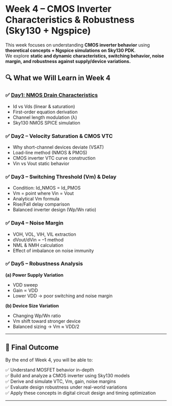 # Week 4 – CMOS Inverter Characteristics & Robustness (Sky130 + Ngspice)

This week focuses on understanding **CMOS inverter behavior** using **theoretical concepts + Ngspice simulations on Sky130 PDK**.  
We explore **static and dynamic characteristics, switching behavior, noise margin, and robustness against supply/device variations.**

## 🔍 What we Will Learn in Week 4

### ✅ [Day1: NMOS Drain Characteristics]( ./Day1)
- Id vs Vds (linear & saturation)
- First-order equation derivation
- Channel length modulation (λ)
- Sky130 NMOS SPICE simulation

### ✅ Day2 – Velocity Saturation & CMOS VTC
- Why short-channel devices deviate (VSAT)
- Load-line method (NMOS & PMOS)
- CMOS inverter VTC curve construction
- Vin vs Vout static behavior

### ✅ Day3 – Switching Threshold (Vm) & Delay
- Condition: Id_NMOS = Id_PMOS
- Vm = point where Vin = Vout
- Analytical Vm formula
- Rise/Fall delay comparison
- Balanced inverter design (Wp/Wn ratio)

### ✅ Day4 – Noise Margin
- VOH, VOL, VIH, VIL extraction
- dVout/dVin = –1 method
- NML & NMH calculation
- Effect of imbalance on noise immunity

### ✅ Day5 – Robustness Analysis
**(a) Power Supply Variation**
- VDD sweep
- Gain ∝ VDD
- Lower VDD → poor switching and noise margin

**(b) Device Size Variation**
- Changing Wp/Wn ratio
- Vm shift toward stronger device
- Balanced sizing → Vm ≈ VDD/2

---

## 🎯 Final Outcome

By the end of Week 4, you will be able to:

✅ Understand MOSFET behavior in-depth  
✅ Build and analyze a CMOS inverter using Sky130 models  
✅ Derive and simulate VTC, Vm, gain, noise margins  
✅ Evaluate design robustness under real-world variations  
✅ Apply these concepts in digital circuit design and timing optimization

---




